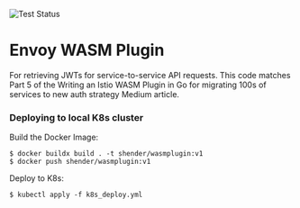 ![Test Status](https://github.com/henders/writing-an-envoy-wasm-plugin/actions/workflows/test.yml/badge.svg)

# Envoy WASM Plugin
For retrieving JWTs for service-to-service API requests. This code matches Part 5 of the Writing an Istio WASM Plugin in Go for migrating 100s of services to new auth strategy Medium article.
### Deploying to local K8s cluster

Build the Docker Image:
```shell
$ docker buildx build . -t shender/wasmplugin:v1
$ docker push shender/wasmplugin:v1
```

Deploy to K8s:
```shell
$ kubectl apply -f k8s_deploy.yml
```
